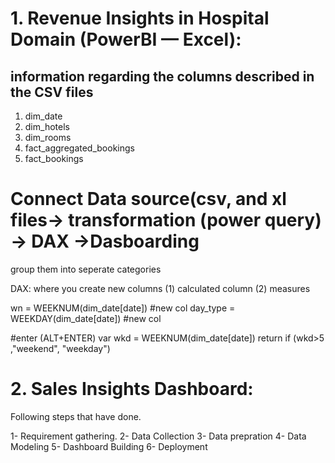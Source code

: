 # 1. Revenue Insights in Hospital Domain (PowerBI — Excel):

## information regarding the columns described in the CSV files
1. dim_date
2. dim_hotels
3. dim_rooms
4. fact_aggregated_bookings
5. fact_bookings

# Connect Data source(csv, and xl files-> transformation (power query) -> DAX ->Dasboarding

group them into seperate categories
                      
DAX: where you create new columns 
(1) calculated column
(2) measures

wn = WEEKNUM(dim_date[date])  #new col
day_type = WEEKDAY(dim_date[date])   #new col

#enter (ALT+ENTER)
var wkd = WEEKNUM(dim_date[date]) 
return if (wkd>5 ,"weekend", "weekday")



# 2. Sales Insights Dashboard:
Following steps that have done.

  1- Requirement gathering.
  2- Data Collection
  3- Data prepration
  4- Data Modeling
  5- Dashboard Building
  6- Deployment

